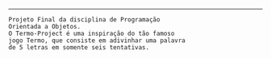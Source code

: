 -----------------------------------------
    Projeto Final da disciplina de Programação 
    Orientada a Objetos.
    O Termo-Project é uma inspiração do tão famoso 
    jogo Termo, que consiste em adivinhar uma palavra 
    de 5 letras em somente seis tentativas.